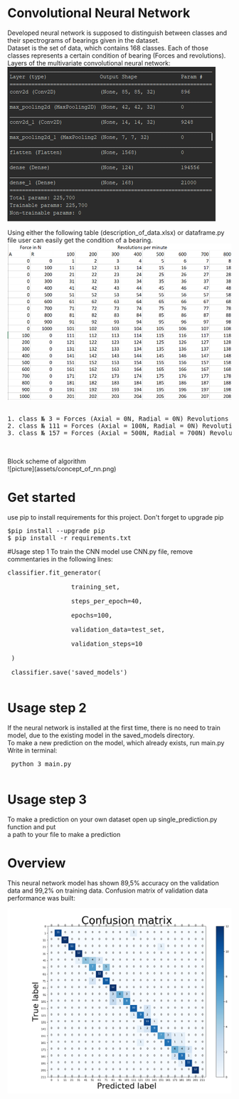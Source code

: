 # Convolutional Neural Network
Developed neural network is supposed to distinguish between
classes and their spectrograms of bearings given in the dataset.  
Dataset is the set of data, which contains 168 classes. Each of
those classes represents a certain condition of bearing (Forces and revolutions).  
Layers of the multivariate convolutional neural network: <br>
<img src="assets/layers.png">

Using either the following table (description_of_data.xlsx) or dataframe.py file
user can easily get the condition of a bearing. <br>
<img src="assets/table.png">  
<br>
<pre>
1. class № 3 = Forces (Axial = 0N, Radial = 0N) Revolutions = 300rpm
2. class № 111 = Forces (Axial = 100N, Radial = 0N) Revolutions = 100rpm
3. class № 157 = Forces (Axial = 500N, Radial = 700N) Revolutions = 700rpm
 
</pre>
<br>
Block scheme of algorithm <br>
![picture](assets/concept_of_nn.png)

# Get started
use pip to install requirements for this project. Don't forget to upgrade pip
<pre>
$pip install --upgrade pip
$ pip install -r requirements.txt
</pre>
#Usage step 1
To train the CNN model use CNN.py file, remove commentaries in the following lines:<br>
<pre>
classifier.fit_generator(<br>
                 training_set,<br>
                 steps_per_epoch=40, <br>
                 epochs=100,<br>
                 validation_data=test_set,<br>
                 validation_steps=10 <br>
 )<br>
 classifier.save('saved_models')
 </pre>
 # Usage step 2
 If the neural network is installed at the first time, there is no need to train
 model, due to the existing model in the saved_models directory. <br>
 To make a new prediction on the model, which already exists, run main.py <br>
 Write in terminal:
 <pre>
 python 3 main.py
 </pre>
 # Usage step 3
   To make a prediction on your own dataset open up single_prediction.py function and put
   <br>a path to your file to make a prediction
 # Overview
 This neural network model has shown 89,5% accuracy on the validation data and 99,2% on training 
 data. Confusion matrix of validation data performance was built:
   
 ![picture](assets/hours.png)
 
